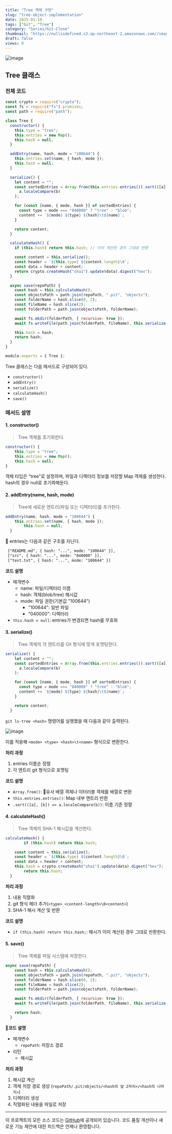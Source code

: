 ```yaml
---
title: "Tree 객체 구현"
slug: "tree-object-implementation"
date: 2025-01-10
tags: ["Git", "Tree"]
category: "Series/Git-Clone"
thumbnail: "https://nullisdefined.s3.ap-northeast-2.amazonaws.com//images/583b9a6c00a3eebcfc2ac59121a31c2e.png"
draft: false
views: 0
---
```

![image](https://nullisdefined.s3.ap-northeast-2.amazonaws.com//images/583b9a6c00a3eebcfc2ac59121a31c2e.png)

## Tree 클래스

### 전체 코드
```js
const crypto = require("crypto");
const fs = require("fs").promises;
const path = require("path");

class Tree {
  constructor() {
    this.type = "tree";
    this.entries = new Map();
    this.hash = null;
  }

  addEntry(name, hash, mode = "100644") {
    this.entries.set(name, { hash, mode });
    this.hash = null;
  }

  serialize() {
    let content = "";
    const sortedEntries = Array.from(this.entries.entries()).sort(([a], [b]) =>
      a.localeCompare(b)
    );

    for (const [name, { mode, hash }] of sortedEntries) {
      const type = mode === "040000" ? "tree" : "blob";
      content += `${mode} ${type} ${hash}\t${name}`;
    }

    return content;
  }

  calculateHash() {
    if (this.hash) return this.hash; // 이미 계산된 경우 그대로 반환

    const content = this.serialize();
    const header = `${this.type} ${content.length}\0`;
    const data = header + content;
    return crypto.createHash("sha1").update(data).digest("hex");
  }

  async save(repoPath) {
    const hash = this.calculateHash();
    const objectsPath = path.join(repoPath, ".pit", "objects");
    const folderName = hash.slice(0, 2);
    const fileName = hash.slice(2);
    const folderPath = path.join(objectsPath, folderName);

    await fs.mkdir(folderPath, { recursive: true });
    await fs.writeFile(path.join(folderPath, fileName), this.serialize());

    this.hash = hash;
    return hash;
  }
}

module.exports = { Tree };

```

Tree 클래스는 다음 메서드로 구성되어 있다.

- `constructor()`
- `addEntry()`
- `serialize()`
- `calculateHash()`
- `save()`

### 메서드 설명
#### 1. constructor()

> Tree 객체를 초기화한다.

```js
constructor() {
	this.type = "tree";
	this.entries = new Map();
	this.hash = null;
}
```

객체 타입은 "tree"로 설정하며, 파일과 디렉터리 정보를 저장할 Map 객체를 생성한다. hash의 경우 null로 초기화해둔다.

#### 2. addEntry(name, hash, mode)

> Tree에 새로운 엔트리(파일 또는 디렉터리)를 추가한다.

```js
addEntry(name, hash, mode = "100644") {
    this.entries.set(name, { hash, mode });
		this.hash = null;
  }
```

entries는 다음과 같은 구조를 지닌다.

```txt
 ["README.md", { hash: "...", mode: "100644" }],
 ["src", { hash: "...", mode: "040000" }],
 ["test.txt", { hash: "...", mode: "100644" }]
```

**코드 설명**
- 매개변수
	- name: 파일/디렉터리 이름
	- hash: 객체(blob/tree) 해시값
	- mode: 파일 권한(기본값 "100644")
		- "100644": 일반 파일
		- "040000": 디렉터리
- `this.hash = null`: entries가 변경되면 hash를 무효화

#### 3. serialize()

> Tree 객체의 각 엔트리를 Git 형식에 맞게 포맷팅한다.

```js
serialize() {
    let content = "";
    const sortedEntries = Array.from(this.entries.entries()).sort(([a], [b]) =>
      a.localeCompare(b)
    );

    for (const [name, { mode, hash }] of sortedEntries) {
      const type = mode === "040000" ? "tree" : "blob";
      content += `${mode} ${type} ${hash}\t${name}`;
    }

    return content;
  }
```

`git ls-tree <hash>` 명령어를 실행했을 때 다음과 같이 출력된다.

![image](https://nullisdefined.s3.ap-northeast-2.amazonaws.com//images/936e27626815636cc2dd4d76d3174af6.png)

이를 적용해 `<mode> <type> <hash>\t<name>` 형식으로 변환한다.

**처리 과정**
1. entries 이름순 정렬
2. 각 엔트리 git 형식으로 포맷팅

**코드 설명**
- `Array.from()`: 유사 배열 객체나 이터러블 객체를 배열로 변환
- `this.entries.entries()`: Map 내부 엔트리 반환
- `.sort(([a], [b]) => a.localeCompare(b))`: 이름 기준 정렬

#### 4. calculateHash()

> Tree 객체의 SHA-1 해시값을 계산한다.

```js
calculateHash() {
		if (this.hash) return this.hash;

    const content = this.serialize();
    const header = `${this.type} ${content.length}\0`;
    const data = header + content;
    this.hash = crypto.createHash("sha1").update(data).digest("hex");
		return this.hash;
  }
```

**처리 과정**
1.  내용 직렬화
2. git 형식 헤더 추가(`<type> <content-length>\0<content>`)
3. SHA-1 해시 계산 및 반환

**코드 설명**
- `if (this.hash) return this.hash;`: 해시가 이미 계산된 경우 그대로 반환한다.
#### 5. save()

> Tree 객체를 파일 시스템에 저장한다.

```js
async save(repoPath) {
    const hash = this.calculateHash();
    const objectsPath = path.join(repoPath, ".pit", "objects");
    const folderName = hash.slice(0, 2);
    const fileName = hash.slice(2);
    const folderPath = path.join(objectsPath, folderName);

    await fs.mkdir(folderPath, { recursive: true });
    await fs.writeFile(path.join(folderPath, fileName), this.serialize());

    return hash;
  }
```

**코드 설명**
- 매개변수
	- `repoPath`: 저장소 경로
- 리턴
	- 해시값

**처리 과정**
1. 해시값 계산
2. 객체 저장 경로 생성 (`repoPath/.pit/objects/<hash의 앞 2자리>/<hash의 나머지>`)
3. 디렉터리 생성
4. 직렬화된 내용을 파일로 저장

---
이 프로젝트의 모든 소스 코드는 [GitHub](https://github.com/nullisdefined/git-clone)에 공개되어 있습니다. 코드 품질 개선이나 새로운 기능 제안에 대한 피드백은 언제나 환영합니다.